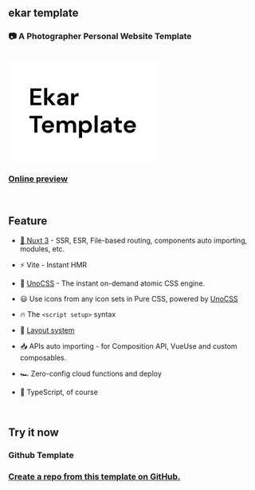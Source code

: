 ## **ekar template**
### 📷 A Photographer Personal Website Template
<br/>
<img src='public/EKAR.png'>

### **[Online preview](https://ekartemplate.netlify.app)**
<br/>

## **Feature**
- [💚 Nuxt 3](https://nuxt.com/) - SSR, ESR, File-based routing, components auto importing, modules, etc.

- ⚡️ Vite - Instant HMR

- 🎨 [UnoCSS](https://github.com/antfu/unocss) - The instant on-demand atomic CSS engine.

- 😃 Use icons from any icon sets in Pure CSS, powered by [UnoCSS](https://github.com/antfu/unocss)

- 🔥 The `<script setup>` syntax

- 📑 [Layout system](./layouts)

- 📥 APIs auto importing - for Composition API, VueUse and custom composables.

- 🏎 Zero-config cloud functions and deploy

- 🦾 TypeScript, of course 

<br/>

## **Try it now**
### Github Template
### **[Create a repo from this template on GitHub.](https://github.com/Ekarmore/ekar-template/generate)**
